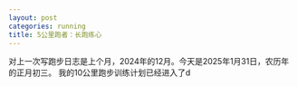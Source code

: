 ```yaml
---
layout: post
categories: running
title: 5公里跑者：长跑练心
---
```


对上一次写跑步日志是上个月，2024年的12月。今天是2025年1月31日，农历年的正月初三。
我的10公里跑步训练计划已经进入了d
<!--stackedit_data:
eyJoaXN0b3J5IjpbLTUyODI2MDQwN119
-->